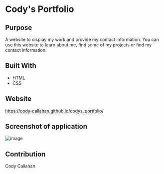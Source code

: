 # Cody's Portfolio

## Purpose
A website to display my work and provide my contact information. You can use this website to learn about me, find some of my projects or find my contact information.

## Built With
* HTML
* CSS

## Website
https://cody-callahan.github.io/codys_portfolio/

## Screenshot of application
![image](https://user-images.githubusercontent.com/23085788/131280907-c7e090dc-fbaa-4485-9217-2c407de0f7a4.png)

## Contribution
Cody Callahan
